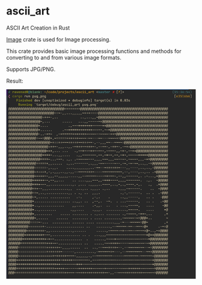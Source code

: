 # ascii_art
ASCII Art Creation in Rust

[Image](https://github.com/image-rs/image) crate is used for Image processing.

This crate provides basic image processing functions and methods for converting to and from various image formats.

Supports JPG/PNG.

Result:
<p align="center">
    <img src="./result.png"/>
</p>
